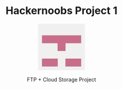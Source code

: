 
<h1 align="center">Hackernoobs Project 1</h1>

<p align="center">
  <img src="Images/logo.jpg" width="128" />
</p>

<p align="center">
  FTP + Cloud Storage Project
</p>

